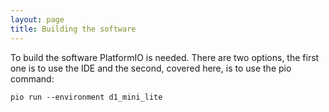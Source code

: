 ```yaml
---
layout: page
title: Building the software
---
```


To build the software PlatformIO is needed. There are two options, the first one is to use the IDE and the second, covered here, is to use the pio command:

```shell
pio run --environment d1_mini_lite
```
